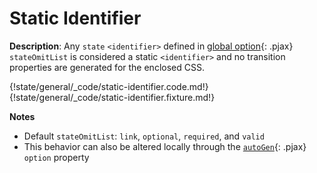 # Static Identifier

__Description__: Any `state` `<identifier>` defined in [global option](./../basic/global-option.md){: .pjax} `stateOmitList` is considered a static `<identifier>` and no transition properties are generated for the enclosed CSS.

{!state/general/_code/static-identifier.code.md!}
{!state/general/_code/static-identifier.fixture.md!}

__Notes__

+ Default `stateOmitList`: `link`, `optional`, `required`, and `valid`
+ This behavior can also be altered locally through the [`autoGen`](./../state/specific-option.md#autogen){: .pjax} `option` property

<div class="cf"></div>
<div class="end"></div>
